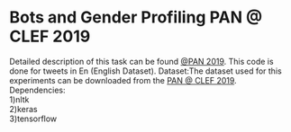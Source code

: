 # Bots and Gender Profiling  PAN @ CLEF 2019
Detailed description of this task can be found [@PAN 2019](https://pan.webis.de/clef19/pan19-web/author-profiling.html). This code is done for tweets in En (English Dataset).
Dataset:The dataset used for this experiments can be downloaded from the [PAN @ CLEF 2019](https://pan.webis.de/clef19/pan19-web/author-profiling.html).\
Dependencies:\
1)nltk  
2)keras  
3)tensorflow
